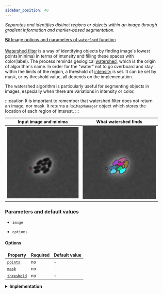 ```yaml
---
sidebar_position: 40
---
```


_Separates and identifies distinct regions or objects within an image through gradient information and marker-based segmentation._

[🖼️ Image options and parameters of `waterShed` function](https://image-js.github.io/image-js-typescript/functions/waterShed.html 'github io link')

[Watershed filter](<https://en.wikipedia.org/wiki/Watershed_(image_processing)> 'wikipedia link on watershed') is a way of identifying objects by finding image's lowest points(minima) in terms of intensity and filling these spaces with color(label). The process reminds geological [watershed](https://en.wikipedia.org/wiki/Drainage_divide 'wikipedia link on drainage divide'), which is the origin of algorithm's name. In order for the "water" not to go overboard and stay within the limits of the region, a threshold of [intensity](../../Glossary.md#intensity 'internal link on glossary') is set. It can be set by mask, or by threshold value, all depends on the implementation.

The watershed algorithm is particularly useful for segmenting objects in images, especially when there are variations in intensity or color.

:::caution
It is important to remember that watershed filter does not return an image, nor mask. It returns a `RoiMapManager` object which stores the location of each region of interest.
:::

| Input image and minima                                                     | What watershed finds                                              |
| -------------------------------------------------------------------------- | ----------------------------------------------------------------- |
| ![Image Input](./images/filterPointsOutput/CellsOutputcross17ISODATA5.jpg) | ![Image Output](./images/watershedOutput/CellsOutputISODATA5.jpg) |

### Parameters and default values

- `image`

- `options`

#### Options

| Property         | Required | Default value |
| ---------------- | -------- | ------------- |
| [`points`](#)    | no       | -             |
| [`mask`](#)      | no       | -             |
| [`threshold`](#) | no       | -             |

<details>
<summary>
<b>Implementation</b>
 </summary>

Here's how watershed filter is implemented in ImageJS:

_Blur and grayscale an image(if necessary)_: an image should be grayscale for watershed filter to work. It is also a good practice to blur an image to remove some of its noise for more precise results(see [blur](../Filters/Blur.md) for more information).

| Image Input                                          | Output without blur                                                  | Output with blur                                                             |
| ---------------------------------------------------- | -------------------------------------------------------------------- | ---------------------------------------------------------------------------- |
| ![Input](./images/watershedOutput/CellsDivision.jpg) | ![without blur](./images/watershedOutput/CellsOutputISODATA0mbr.jpg) | ![With blur of width 5](./images/watershedOutput/CellsOutputISODATA5mbr.jpg) |

_Find minima_: the first step is to find minima points. You need to use `getExtrema` to while precising what kind of points you are looking for. The points should be additionally filtered to remove repeating minima close by.

:::caution
If you look for bright-colored ROIs, then either look for maximum points or invert image before applying watershed.
:::

_Set a threshold or use mask_: threshold needs to be set in order for minima not to fill the whole image and stop at intensity border of a region. It can also use a mask to situate general areas of interest.

_Sort pixels by their intensity_: ImageJS uses a priority queue to sort elements.

_Indicate created regions of interest on a ROI map_: Created regions are stored in a new ROI map.

</details>
